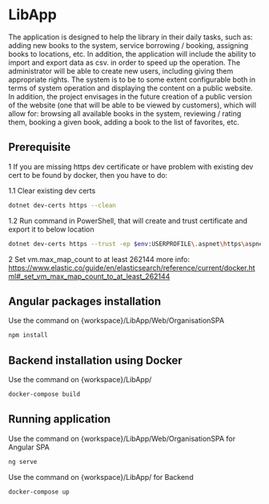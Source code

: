 # LibApp

The application is designed to help the library in their daily tasks, such as: adding new books to the system, service 
borrowing / booking, assigning books to locations, etc. In addition, the application will include the ability to 
import and export data as csv. in order to speed up the operation. The administrator will be able to create new 
users, including giving them appropriate rights. The system is to be to some extent configurable both in terms of 
system operation and displaying the content on a public website. In addition, the project envisages in the future 
creation of a public version of the website (one that will be able to be viewed by customers), which will allow 
for: browsing all available books in the system, reviewing / rating them, booking a given book, adding a book to 
the list of favorites, etc.


## Prerequisite
1 If you are missing https dev certificate or have problem with existing dev cert to be found by docker, then you have to do:

1.1 Clear existing dev certs
```bash
dotnet dev-certs https --clean
```
1.2 Run command in PowerShell, that will create and trust certificate and export it to below location
```bash
dotnet dev-certs https --trust -ep $env:USERPROFILE\.aspnet\https\aspnetapp.pfx -p password
```

2 Set vm.max_map_count to at least 262144 more info: https://www.elastic.co/guide/en/elasticsearch/reference/current/docker.html#_set_vm_max_map_count_to_at_least_262144

## Angular packages installation

Use the command on {workspace}/LibApp/Web/OrganisationSPA

```bash
npm install 
```

## Backend installation using Docker

Use the command on {workspace}/LibApp/

```bash
docker-compose build
```

## Running application

Use the command on {workspace}/LibApp/Web/OrganisationSPA for Angular SPA

```bash
ng serve
```

Use the command on {workspace}/LibApp/ for Backend

```bash
docker-compose up
```


